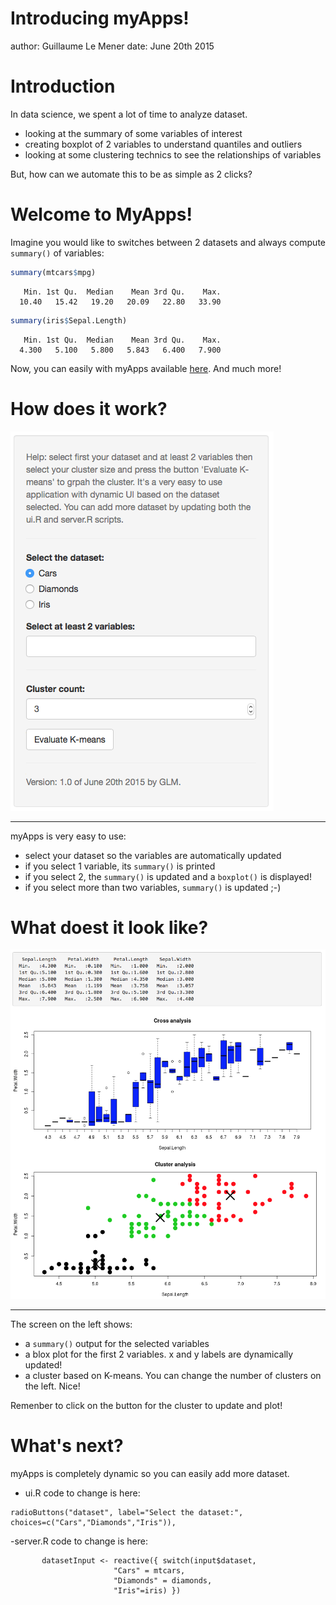 Introducing myApps!
========================================================
author: Guillaume Le Mener
date: June 20th 2015

Introduction
========================================================

In data science, we spent a lot of time to analyze dataset.

- looking at the summary of some variables of interest
- creating boxplot of 2 variables to understand quantiles and outliers
- looking at some clustering technics to see the relationships of variables

But, how can we automate this to be as simple as 2 clicks?

Welcome to MyApps!
========================================================

Imagine you would like to switches between 2 datasets and always compute `summary()` of variables:


```r
summary(mtcars$mpg)
```

```
   Min. 1st Qu.  Median    Mean 3rd Qu.    Max. 
  10.40   15.42   19.20   20.09   22.80   33.90 
```

```r
summary(iris$Sepal.Length)
```

```
   Min. 1st Qu.  Median    Mean 3rd Qu.    Max. 
  4.300   5.100   5.800   5.843   6.400   7.900 
```

Now, you can easily with myApps available [here](https://glemener.shinyapps.io/App-1). And much more!

How does it work?
========================================================
![alt text](main_screen.png)
***
myApps is very easy to use:
- select your dataset so the variables are automatically updated
- if you select 1 variable, its `summary()` is printed
- if you select 2, the `summary()` is updated and a `boxplot()` is displayed!
- if you select more than two variables, `summary()` is updated ;-)

What doest it look like?
========================================================
![alt text](results.png)
***
The screen on the left shows:
- a `summary()` output for the selected variables
- a blox plot for the first 2 variables. x and y labels are dynamically updated!
- a cluster based on K-means. You can change the number of clusters on the left. Nice!

Remenber to click on the button for the cluster to update and plot!

What's next?
========================================================
myApps is completely dynamic so you can easily add more dataset.
- ui.R code to change is here:  

```
radioButtons("dataset", label="Select the dataset:", choices=c("Cars","Diamonds","Iris")),
```  

-server.R code to change is here:  
```
       datasetInput <- reactive({ switch(input$dataset,
                       "Cars" = mtcars,
                       "Diamonds" = diamonds,
                       "Iris"=iris) })
```
